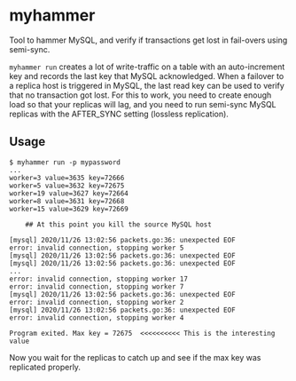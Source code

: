 # myhammer

Tool to hammer MySQL, and verify if transactions get lost in fail-overs using semi-sync.

`myhammer run` creates a lot of write-traffic on a table with an auto-increment key and records the last key that MySQL acknowledged. When a failover to a replica host is triggered in MySQL, the last read key can be used to verify that no transaction got lost. For this to work, you need to create enough load so that your replicas will lag, and you need to run semi-sync MySQL replicas with the AFTER_SYNC setting (lossless replication).

## Usage

```
$ myhammer run -p mypassword
...
worker=3 value=3635 key=72666
worker=5 value=3632 key=72675
worker=19 value=3627 key=72664
worker=8 value=3631 key=72668
worker=15 value=3629 key=72669

    ## At this point you kill the source MySQL host

[mysql] 2020/11/26 13:02:56 packets.go:36: unexpected EOF
error: invalid connection, stopping worker 5
[mysql] 2020/11/26 13:02:56 packets.go:36: unexpected EOF
[mysql] 2020/11/26 13:02:56 packets.go:36: unexpected EOF
...
error: invalid connection, stopping worker 17
error: invalid connection, stopping worker 7
[mysql] 2020/11/26 13:02:56 packets.go:36: unexpected EOF
error: invalid connection, stopping worker 2
[mysql] 2020/11/26 13:02:56 packets.go:36: unexpected EOF
error: invalid connection, stopping worker 4

Program exited. Max key = 72675  <<<<<<<<<< This is the interesting value
```

Now you wait for the replicas to catch up and see if the max key was replicated properly.
